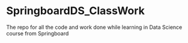 # SpringboardDS_ClassWork
The repo for all the code and work done while learning in Data Science course from Springboard
